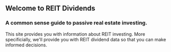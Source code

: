 ## Welcome to REIT Dividends

### A common sense guide to passive real estate investing.

This site provides you with information about REIT investing.  More specificially, we'll provide you with REIT dividend data so that you can make informed decisions.
